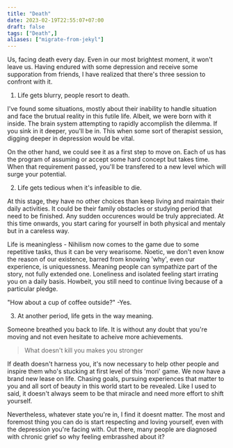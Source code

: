```yaml
---
title: "Death"
date: 2023-02-19T22:55:07+07:00
draft: false
tags: ["Death",]
aliases: ["migrate-from-jekyl"]
---
```

Us, facing death every day. Even in our most brightest moment, it won't leave us. Having endured with some depression and receive some supporation from friends, I have realized that there's three session to confront with it.
<!--more-->

1. Life gets blurry, people resort to death. 

I've found some situations, mostly about their inability to handle situation and face the brutual reality in this futile life. Albeit, we were born with it inside. The brain system attempting to rapidly accomplish the dilemma. If you sink in it deeper, you'll be in. This when some sort of therapist session, digging deeper in depression would be vital. 

On the other hand, we could see it as a first step to move on. Each of us has the program of assuming or accept some hard concept but takes time. When that requirement passed, you'll be transfered to a new level which will surge your potential. 

2. Life gets tedious when it's infeasible to die. 

At this stage, they have no other choices than keep living and maintain their daily activities. It could be their family obstacles or studying period that need to be finished. Any sudden occurences would be truly appreciated. At this time onwards, you start caring for yourself in both physical and mentaly but in a careless way. 

Life is meaningless - Nihilism now comes to the game due to some repetitive tasks, thus it can be very wearisome. Noetic, we don't even know the reason of our existence, barred from knowing 'why', even our experience, is uniquessness. Meaning people can sympathize part of the story, not fully extended one. Loneliness and isolated feeling start irrating you on a daily basis. Howbeit, you still need to continue living because of a particular pledge. 

"How about a cup of coffee outside?"
-Yes. 

3. At another period, life gets in the way meaning. 

Someone breathed you back to life. It is without any doubt that you're moving and not even hesitate to acheive more achievements. 

> What doesn't kill you makes you stronger

If death doesn't harness you, it's now necessary to help other people and inspire them who's stucking at first level of this 'mori' game. We now have a brand new lease on life. Chasing goals, pursuing experiences that matter to you and all sort of beauty in this world start to be revealed. Like I used to said, it doesn't always seem to be that miracle and need more effort to shift yourself. 

Nevertheless, whatever state you're in, I find it doesnt matter. The most and foremost thing you can do is start respecting and loving yourself, even with the depression you're facing with. Out there, many people are diagnosed with chronic grief so why feeling embrasshed about it? 

